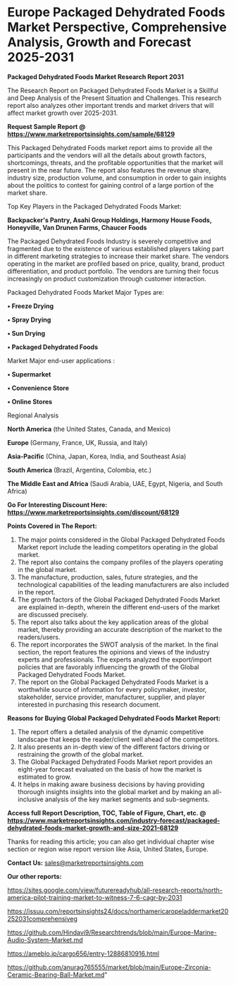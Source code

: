 # Europe Packaged Dehydrated Foods Market Perspective, Comprehensive Analysis, Growth and Forecast 2025-2031

<strong>Packaged Dehydrated Foods Market Research Report 2031</strong>

The Research Report on Packaged Dehydrated Foods Market is a Skillful and Deep Analysis of the Present Situation and Challenges. This research report also analyzes other important trends and market drivers that will affect market growth over 2025-2031.

<strong>Request Sample Report @ <a href=https://www.marketreportsinsights.com/sample/68129>https://www.marketreportsinsights.com/sample/68129</a></strong>

This Packaged Dehydrated Foods market report aims to provide all the participants and the vendors will all the details about growth factors, shortcomings, threats, and the profitable opportunities that the market will present in the near future. The report also features the revenue share, industry size, production volume, and consumption in order to gain insights about the politics to contest for gaining control of a large portion of the market share.

Top Key Players in the Packaged Dehydrated Foods Market:

<strong>Backpacker&#39;s Pantry, Asahi Group Holdings, Harmony House Foods, Honeyville, Van Drunen Farms, Chaucer Foods</strong>

The Packaged Dehydrated Foods Industry is severely competitive and fragmented due to the existence of various established players taking part in different marketing strategies to increase their market share. The vendors operating in the market are profiled based on price, quality, brand, product differentiation, and product portfolio. The vendors are turning their focus increasingly on product customization through customer interaction.

Packaged Dehydrated Foods Market Major Types are:

<strong>• Freeze Drying

• Spray Drying

• Sun Drying

• Packaged Dehydrated Foods</strong>

Market Major end-user applications :

<strong>• Supermarket

• Convenience Store

• Online Stores</strong>

Regional Analysis

</u><strong><b>North America</b></strong> (the United States, Canada, and Mexico)

<strong><b>Europe </b></strong>(Germany, France, UK, Russia, and Italy)

<strong><b>Asia-Pacific</b></strong> (China, Japan, Korea, India, and Southeast Asia)

<strong><b>South America</b></strong> (Brazil, Argentina, Colombia, etc.)

<strong><b>The Middle East and Africa</b></strong> (Saudi Arabia, UAE, Egypt, Nigeria, and South Africa)

<strong>Go For Interesting Discount Here: <a href=https://www.marketreportsinsights.com/discount/68129>https://www.marketreportsinsights.com/discount/68129</a></strong>

<strong>Points Covered in The Report:</strong>
<ol>
  <li>The major points considered in the Global Packaged Dehydrated Foods Market report include the leading competitors operating in the global market.</li>
  <li>The report also contains the company profiles of the players operating in the global market.</li>
  <li>The manufacture, production, sales, future strategies, and the technological capabilities of the leading manufacturers are also included in the report.</li>
  <li>The growth factors of the Global Packaged Dehydrated Foods Market are explained in-depth, wherein the different end-users of the market are discussed precisely.</li>
  <li>The report also talks about the key application areas of the global market, thereby providing an accurate description of the market to the readers/users.</li>
  <li>The report incorporates the SWOT analysis of the market. In the final section, the report features the opinions and views of the industry experts and professionals. The experts analyzed the export/import policies that are favorably influencing the growth of the Global Packaged Dehydrated Foods Market.</li>
  <li>The report on the Global Packaged Dehydrated Foods Market is a worthwhile source of information for every policymaker, investor, stakeholder, service provider, manufacturer, supplier, and player interested in purchasing this research document.</li>
</ol>
<strong>Reasons for Buying Global Packaged Dehydrated Foods Market Report:</strong>

<ol>
  <li>The report offers a detailed analysis of the dynamic competitive landscape that keeps the reader/client well ahead of the competitors.</li>
  <li>It also presents an in-depth view of the different factors driving or restraining the growth of the global market.</li>
  <li>The Global Packaged Dehydrated Foods Market report provides an eight-year forecast evaluated on the basis of how the market is estimated to grow.</li>
  <li>It helps in making aware business decisions by having providing thorough insights insights into the global market and by making an all-inclusive analysis of the key market segments and sub-segments.</li>
</ol>
<strong>Access full Report Description, TOC, Table of Figure, Chart, etc. @ <a href=https://www.marketreportsinsights.com/industry-forecast/packaged-dehydrated-foods-market-growth-and-size-2021-68129>https://www.marketreportsinsights.com/industry-forecast/packaged-dehydrated-foods-market-growth-and-size-2021-68129</a></strong>


Thanks for reading this article; you can also get individual chapter wise section or region wise report version like Asia, United States, Europe.

<strong>Contact Us:</strong>
sales@marketreportsinsights.com

<strong>Our other reports:</strong>

<a href=https://sites.google.com/view/futurereadyhub/all-research-reports/north-america-pilot-training-market-to-witness-7-6-cagr-by-2031>https://sites.google.com/view/futurereadyhub/all-research-reports/north-america-pilot-training-market-to-witness-7-6-cagr-by-2031</a>

<a href=https://issuu.com/reportsinsights24/docs/northamericaropeladdermarket20252031comprehensiveg>https://issuu.com/reportsinsights24/docs/northamericaropeladdermarket20252031comprehensiveg</a>

<a href=https://github.com/Hindavi9/Researchtrends/blob/main/Europe-Marine-Audio-System-Market.md>https://github.com/Hindavi9/Researchtrends/blob/main/Europe-Marine-Audio-System-Market.md</a>

<a href=https://ameblo.jp/cargo656/entry-12886810916.html>https://ameblo.jp/cargo656/entry-12886810916.html</a>

<a href=https://github.com/anurag765555/market/blob/main/Europe-Zirconia-Ceramic-Bearing-Ball-Market.md>https://github.com/anurag765555/market/blob/main/Europe-Zirconia-Ceramic-Bearing-Ball-Market.md</a>"
